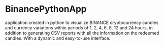 # BinancePythonApp
application created in python to visualize BINANCE cryptocurrency candles and currency variations within periods of 1, 2, 4, 6, 8, 12 and 24 hours, in addition to generating CSV reports with all the information on the redeemed candles. With a dynamic and easy-to-use interface.

